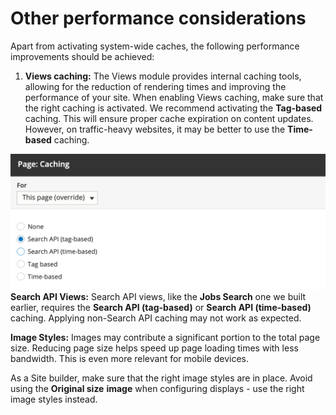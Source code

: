 # Other performance considerations

Apart from activating system-wide caches, the following performance improvements should be achieved:

1. **Views caching:** The Views module provides internal caching tools, allowing for the reduction of rendering times and improving the performance of your site. When enabling Views caching, make sure that the right caching is activated. We recommend activating the **Tag-based** caching. This will ensure proper cache expiration on content updates. However, on traffic-heavy websites, it may be better to use the **Time-based** caching.

![](../.gitbook/assets/165.png)**Search API Views:** Search API views, like the **Jobs Search** one we built earlier, requires the **Search API \(tag-based\)** or **Search API \(time-based\)** caching. Applying non-Search API caching may not work as expected.

**Image Styles:** Images may contribute a significant portion to the total page size. Reducing page size helps speed up page loading times with less bandwidth. This is even more relevant for mobile devices.

As a Site builder, make sure that the right image styles are in place. Avoid using the **Original size** **image** when configuring displays - use the right image styles instead.

